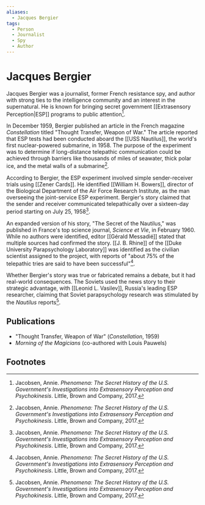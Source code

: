 ```yaml
---
aliases:
  - Jacques Bergier
tags:
  - Person
  - Journalist
  - Spy
  - Author
---
```

# Jacques Bergier

Jacques Bergier was a journalist, former French resistance spy, and author with strong ties to the intelligence community and an interest in the supernatural. He is known for bringing secret government [[Extrasensory Perception|ESP]] programs to public attention[^1].

In December 1959, Bergier published an article in the French magazine *Constellation* titled "Thought Transfer, Weapon of War." The article reported that ESP tests had been conducted aboard the [[USS Nautilus]], the world's first nuclear-powered submarine, in 1958. The purpose of the experiment was to determine if long-distance telepathic communication could be achieved through barriers like thousands of miles of seawater, thick polar ice, and the metal walls of a submarine[^1].

According to Bergier, the ESP experiment involved simple sender-receiver trials using [[Zener Cards]]. He identified [[William H. Bowers]], director of the Biological Department of the Air Force Research Institute, as the man overseeing the joint-service ESP experiment. Bergier's story claimed that the sender and receiver communicated telepathically over a sixteen-day period starting on July 25, 1958[^1].

An expanded version of his story, "The Secret of the Nautilus," was published in France's top science journal, *Science et Vie*, in February 1960. While no authors were identified, editor [[Gérald Messadié]] stated that multiple sources had confirmed the story. [[J. B. Rhine]] of the [[Duke University Parapsychology Laboratory]] was identified as the civilian scientist assigned to the project, with reports of "about 75% of the telepathic tries are said to have been successful"[^1].

Whether Bergier's story was true or fabricated remains a debate, but it had real-world consequences. The Soviets used the news story to their strategic advantage, with [[Leonid L. Vasilev]], Russia's leading ESP researcher, claiming that Soviet parapsychology research was stimulated by the *Nautilus* reports[^1].

## Publications
*   "Thought Transfer, Weapon of War" (*Constellation*, 1959)
*   *Morning of the Magicians* (co-authored with Louis Pauwels)

## Footnotes
[^1]: Jacobsen, Annie. *Phenomena: The Secret History of the U.S. Government's Investigations into Extrasensory Perception and Psychokinesis*. Little, Brown and Company, 2017.
